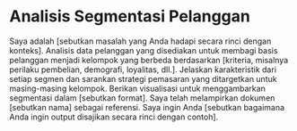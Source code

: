 # Analisis Segmentasi Pelanggan
Saya adalah [sebutkan masalah yang Anda hadapi secara rinci dengan konteks]. Analisis data pelanggan yang disediakan untuk membagi basis pelanggan menjadi kelompok yang berbeda berdasarkan [kriteria, misalnya perilaku pembelian, demografi, loyalitas, dll.]. Jelaskan karakteristik dari setiap segmen dan sarankan strategi pemasaran yang ditargetkan untuk masing-masing kelompok. Berikan visualisasi untuk menggambarkan segmentasi dalam [sebutkan format]. Saya telah melampirkan dokumen [sebutkan nama] sebagai referensi. Saya ingin Anda [sebutkan bagaimana Anda ingin output disajikan secara rinci dengan contoh].

